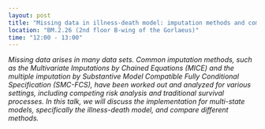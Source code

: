 ```yaml
---
layout: post
title: "Missing data in illness-death model: imputation methods and comparisons (Victor van der Horst)"
location: "BM.2.26 (2nd floor B-wing of the Gorlaeus)"
time: "12:00 - 13:00"
---
```


<em>
Missing data arises in many data sets. Common imputation methods, such as the Multivariate Imputations by Chained Equations (MICE) and the multiple imputation by Substantive Model Compatible Fully Conditional Specification (SMC-FCS), have been worked out and analyzed for various settings, including competing risk analysis and traditional survival processes. In this talk, we will discuss the implementation for multi-state models, specifically the illness-death model, and compare different methods.
</em>
